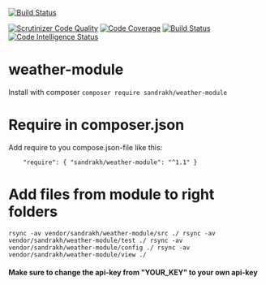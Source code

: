 [![Build Status](https://travis-ci.com/sandraKh/weather-module.svg?branch=main)](https://travis-ci.com/sandraKh/weather-module)

[![Scrutinizer Code Quality](https://scrutinizer-ci.com/g/sandraKh/weather-module/badges/quality-score.png?b=main)](https://scrutinizer-ci.com/g/sandraKh/weather-module/?branch=main)
[![Code Coverage](https://scrutinizer-ci.com/g/sandraKh/weather-module/badges/coverage.png?b=main)](https://scrutinizer-ci.com/g/sandraKh/weather-module/?branch=main)
[![Build Status](https://scrutinizer-ci.com/g/sandraKh/weather-module/badges/build.png?b=main)](https://scrutinizer-ci.com/g/sandraKh/weather-module/build-status/main)
[![Code Intelligence Status](https://scrutinizer-ci.com/g/sandraKh/weather-module/badges/code-intelligence.svg?b=main)](https://scrutinizer-ci.com/code-intelligence)

# weather-module

Install with composer `composer require sandrakh/weather-module`

# Require in composer.json

Add require to you compose.json-file like this:

`    "require": {
        "sandrakh/weather-module": "^1.1"
    }`
    
# Add files from module to right folders 

`
rsync -av vendor/sandrakh/weather-module/src ./
rsync -av vendor/sandrakh/weather-module/test ./
rsync -av vendor/sandrakh/weather-module/config ./
rsync -av vendor/sandrakh/weather-module/view ./
`

#### Make sure to change the api-key from "YOUR_KEY" to your own api-key
